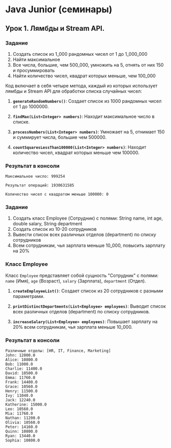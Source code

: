 # Java Junior (семинары)
## Урок 1. Лямбды и Stream API.

### Задание
1. Создать список из 1_000 рандомных чисел от 1 до 1_000_000
2. Найти максимальное
3. Все числа, большие, чем 500_000, умножить на 5, отнять от них 150 и просуммировать
4. Найти количество чисел, квадрат которых меньше, чем 100_000

Код включает в себя четыре метода, каждый из которых использует лямбды и Stream API для обработки списка случайных чисел:

1. **`generateRandomNumbers()`**: Создает список из 1000 рандомных чисел от 1 до 1000000.

2. **`findMax(List<Integer> numbers)`**: Находит максимальное число в списке.

3. **`processNumbers(List<Integer> numbers)`**: Умножает на 5, отнимает 150 и суммирует числа, большие чем 500000.

4. **`countSquaresLessThan100000(List<Integer> numbers)`**: Находит количество чисел, квадрат которых меньше чем 100000.

### Результат в консоли
```agsl
Максимальное число: 999254

Результат операций: 1930631585

Количество чисел с квадратом меньше 100000: 0
```

### Задание
1. Создать класс Employee (Сотрудник) с полями: String name, int age, double salary, String department
2. Создать список из 10-20 сотрудников
3. Вывести список всех различных отделов (department) по списку сотрудников
3. Всем сотрудникам, чья зарплата меньше 10_000, повысить зарплату на 20%
   
### Класс Employee

Класс `Employee` представляет собой сущность "Сотрудник" с полями: `name` (Имя), `age` (Возраст), `salary` (Зарплата), `department` (Отдел).

1. **`createEmployeeList()`**: Создает список из 20 сотрудников с разными параметрами.

2. **`printDistinctDepartments(List<Employee> employees)`**: Выводит список всех различных отделов (department) по списку сотрудников.

3. **`increaseSalary(List<Employee> employees)`**: Повышает зарплату на 20% всем сотрудникам, чья зарплата меньше 10_000.

### Результат в консоли
```agsl
Различные отделы: [HR, IT, Finance, Marketing]
John: 12000.0
Alice: 10800.0
Bob: 11000.0
Charlie: 11400.0
David: 10500.0
Emma: 11760.0
Frank: 14400.0
Grace: 10560.0
Henry: 11500.0
Ivy: 11040.0
Jack: 12240.0
Katherine: 15000.0
Leo: 10560.0
Mia: 11760.0
Nathan: 11200.0
Olivia: 10560.0
Peter: 14160.0
Quinn: 10800.0
Ryan: 13440.0
Sophia: 10800.0

```
